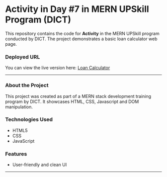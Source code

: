 # Activity in Day #7 in MERN UPSkill Program (DICT)

This repository contains the code for **Activity** in the MERN UPSkill program conducted by DICT. The project demonstrates a basic loan calculator web page.

### Deployed URL
You can view the live version here: [Loan Calculator](https://keithcyrilldiaz.github.io/LoanCalculator/)

---

### About the Project
This project was created as part of a MERN stack development training program by DICT. It showcases HTML, CSS, Javascript and DOM manipulation.

### Technologies Used
- HTML5
- CSS
- JavaScript

### Features
- User-friendly and clean UI

---
